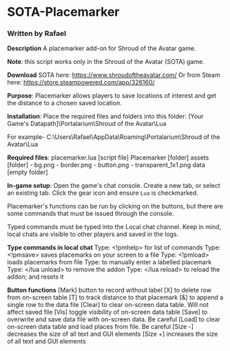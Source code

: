 # SOTA-Placemarker
### Written by Rafael
<b>Description</b>
A placemarker add-on for Shroud of the Avatar game.

<b>Note</b>: this script works only in the Shroud of the Avatar (SOTA) game.

<b>Download</b> SOTA here: https://www.shroudoftheavatar.com/
Or from Steam here: https://store.steampowered.com/app/326160/

<b>Purpose</b>:
Placemarker allows players to save locations of interest and get the distance to a chosen saved location.

<b>Installation</b>:
Place the required files and folders into this folder:
[Your Game's Datapath]\Portalarium\Shroud of the Avatar\Lua

For example-
C:\Users\Rafael\AppData\Roaming\Portalarium\Shroud of the Avatar\Lua

<b>Required files</b>:
placemarker.lua [script file]
Placemarker [folder]
    assets [folder]
        - bg.png
        - border.png
        - button.png
        - transparent_1x1.png
    data [empty folder]

<b>In-game setup</b>:
Open the game's chat console.
Create a new tab, or select an existing tab.
Click the gear icon and ensure `Lua` is checkmarked.

Placemarker's functions can be run by clicking on the buttons, but there are some commands that must be issued through the console.

Typed commands must be typed into the Local chat channel. Keep in mind, local chats are visible to other players and saved in the logs.

<b>Type commands in local chat</b>
Type: <!pmhelp> for list of commands
Type: <!pmsave> saves placemarks on your screen to a file
Type: <!pmload> loads placemarks from file
Type: <!mark some label> to manually enter a labelled placemark
Type: </lua unload> to remove the addon
Type: </lua reload> to reload the addon; and resets it
  
<b>Button functions</b>
[Mark] button to record without label
[X] to delete row from on-screen table
[T] to track distance to that placemark
[&] to append a single row to the data file
[Clear] to clear on-screen data table. Will not affect saved file
[Vis] toggle visibility of on-screen data table
[Save] to overwrite and save data file with on-screen data. Be careful
[Load] to clear on-screen data table and load places from file. Be careful
[Size -] decreases the size of all text and GUI elements
[Size +] increases the size of all text and GUI elements
